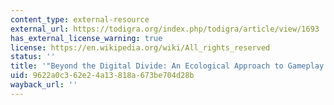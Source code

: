 ```yaml
---
content_type: external-resource
external_url: https://todigra.org/index.php/todigra/article/view/1693
has_external_license_warning: true
license: https://en.wikipedia.org/wiki/All_rights_reserved
status: ''
title: '"Beyond the Digital Divide: An Ecological Approach to Gameplay."'
uid: 9622a0c3-62e2-4a13-818a-673be704d28b
wayback_url: ''
---
```

